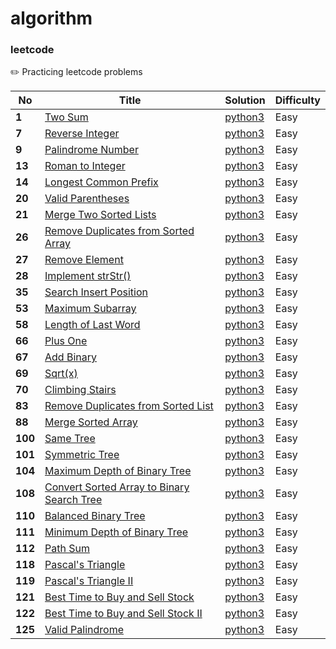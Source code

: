 # algorithm
### leetcode

✏️ Practicing leetcode problems 


| No | Title | Solution | Difficulty | 
|---| ----- | -------- | ---------- | 
|**1**| [Two Sum](https://leetcode.com/problems/two-sum/) | [python3](./leetcode_easy/lc_001_Two_Sum.py) | Easy |
|**7**| [Reverse Integer](https://leetcode.com/problems/reverse-integer/) | [python3](./leetcode_easy/lc_007_Reverse_Integer.py) | Easy |
|**9**| [Palindrome Number](https://leetcode.com/problems/palindrome-number/) | [python3](./leetcode_easy/lc_009.Palindrome%20Number.py) | Easy |
|**13**| [Roman to Integer](https://leetcode.com/problems/roman-to-integer/) | [python3](./leetcode_easy/lc_13_Roman_to_Integer.py) | Easy |
|**14**| [Longest Common Prefix](https://leetcode.com/problems/longest-common-prefix/) | [python3](./leetcode_easy/lc_14.%20Longest%20Common%20Prefix.py) | Easy |
|**20**| [Valid Parentheses](https://leetcode.com/problems/valid-parentheses/) | [python3](./leetcode_easy/lc_20.Valid%20Parentheses.py) | Easy |
|**21**| [Merge Two Sorted Lists](https://leetcode.com/problems/merge-two-sorted-lists/) | [python3](./leetcode_easy/lc_21.merge-two-sorted-lists.py) | Easy |
|**26**| [Remove Duplicates from Sorted Array](https://leetcode.com/problems/remove-duplicates-from-sorted-array/) | [python3](./leetcode_easy/lc_26.Remove%20Duplicates%20from%20Sorted%20Array%20Easy.py) | Easy |
|**27**| [Remove Element](https://leetcode.com/problems/remove-element/) | [python3](./leetcode_easy/lc_27.%20Remove%20Element.py) | Easy |
|**28**| [Implement strStr()](https://leetcode.com/problems/implement-strstr/) | [python3](./leetcode_easy/lc_28.%20Implement%20strStr().py) | Easy |
|**35**| [Search Insert Position](https://leetcode.com/problems/search-insert-position/) | [python3](./leetcode_easy/lc_35_Search_Insert_Position.py) | Easy |
|**53**| [Maximum Subarray](https://leetcode.com/problems/maximum-subarray/) | [python3](./leetcode_easy/lc_53_Maximum_Subarray.py) | Easy |
|**58**| [Length of Last Word](https://leetcode.com/problems/length-of-last-word/) | [python3](./leetcode_easy/lc_58._Length_of_Last_Word.py) | Easy |
|**66**| [Plus One](https://leetcode.com/problems/plus-one/) | [python3](./leetcode_easy/lc_66_Plus_One.py) | Easy |
|**67**| [Add Binary](https://leetcode.com/problems/add-binary/) | [python3](./leetcode_easy/lc_67_Add_Binary.py) | Easy |
|**69**| [Sqrt(x)](https://leetcode.com/problems/sqrtx/) | [python3](./leetcode_easy/lc_69_sqrt(x).py) | Easy |
|**70**| [Climbing Stairs](https://leetcode.com/problems/climbing-stairs/) | [python3](./leetcode_easy/lc_70_Climbing_Stairs.py) | Easy |
|**83**| [Remove Duplicates from Sorted List](https://leetcode.com/problems/remove-duplicates-from-sorted-list/) | [python3](./leetcode_easy/lc_83_Remove%20Duplicates%20from%20Sorted%20List.py) | Easy |
|**88**| [Merge Sorted Array](https://leetcode.com/problems/merge-sorted-array/) | [python3](./leetcode_easy/lc_88_Merge_Sorted_Array.py) | Easy |
|**100**| [Same Tree](https://leetcode.com/problems/same-tree/) | [python3](./leetcode_easy/lc_100_Same_Tree.py) | Easy |
|**101**| [Symmetric Tree](https://leetcode.com/problems/symmetric-tree/) | [python3](./leetcode_easy/lc_101_Symmetric%20Tree.py) | Easy |
|**104**| [Maximum Depth of Binary Tree](https://leetcode.com/problems/maximum-depth-of-binary-tree/) | [python3](./leetcode_easy/lc_104_Maximum%20Depth%20of%20Binary%20Tree.py) | Easy |
|**108**| [Convert Sorted Array to Binary Search Tree](https://leetcode.com/problems/convert-sorted-array-to-binary-search-tree/) | [python3](./leetcode_easy/lc_108_Convert%20Sorted%20Array%20to%20Binary%20Search%20Tree.py) | Easy |
|**110**| [Balanced Binary Tree](https://leetcode.com/problems/balanced-binary-tree/) | [python3](./leetcode_easy/lc_110_Balanced%20Binary%20Tree.py) | Easy |
|**111**| [Minimum Depth of Binary Tree](https://leetcode.com/problems/minimum-depth-of-binary-tree/) | [python3](./leetcode_easy/lc_111_Minimum%20Dept%20of%20Binary%20Tree.py) | Easy |
|**112**| [Path Sum](https://leetcode.com/problems/path-sum/) | [python3](./leetcode_easy/lc_112_Path_Sum.py) | Easy |
|**118**| [Pascal's Triangle](https://leetcode.com/problems/pascals-triangle/) | [python3](./leetcode_easy/lc_118_Pascal's%20Triangle.py) | Easy |
|**119**| [Pascal's Triangle II](https://leetcode.com/problems/pascals-triangle-ii/) | [python3](./leetcode_easy/lc_119_Pascal's%20Triangle2.py) | Easy |
|**121**| [Best Time to Buy and Sell Stock](https://leetcode.com/problems/best-time-to-buy-and-sell-stock/) | [python3](./leetcode_easy/lc_121_best-time-to-buy-and-sell-stock.py) | Easy |
|**122**| [Best Time to Buy and Sell Stock II](https://leetcode.com/problems/best-time-to-buy-and-sell-stock-ii/) | [python3](./leetcode_easy/lc_122_best-time-to-buy-and-sell-stock-ii.py) | Easy |
|**125**| [Valid Palindrome](https://leetcode.com/problems/valid-palindrome/) | [python3](./leetcode_easy/lc_125_valid-palindrome.py) | Easy |
